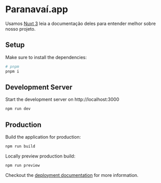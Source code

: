 # Paranavaí.app


Usamos [Nuxt 3](https://v3.nuxtjs.org) leia a documentação deles para entender melhor sobre nosso projeto.
## Setup

Make sure to install the dependencies:

```bash
# pnpm
pnpm i
```

## Development Server

Start the development server on http://localhost:3000

```bash
npm run dev
```

## Production

Build the application for production:

```bash
npm run build
```

Locally preview production build:

```bash
npm run preview
```

Checkout the [deployment documentation](https://v3.nuxtjs.org/guide/deploy/presets) for more information.

